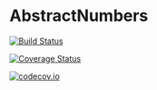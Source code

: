 # AbstractNumbers

[![Build Status](https://travis-ci.org/SimonDanisch/AbstractNumbers.jl.svg?branch=master)](https://travis-ci.org/SimonDanisch/AbstractNumbers.jl)

[![Coverage Status](https://coveralls.io/repos/SimonDanisch/AbstractNumbers.jl/badge.svg?branch=master&service=github)](https://coveralls.io/github/SimonDanisch/AbstractNumbers.jl?branch=master)

[![codecov.io](http://codecov.io/github/SimonDanisch/AbstractNumbers.jl/coverage.svg?branch=master)](http://codecov.io/github/SimonDanisch/AbstractNumbers.jl?branch=master)
